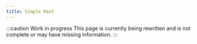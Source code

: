 ```yaml
---
title: Simple Rest
---
```


:::caution Work in progress
This page is currently being rewritten and is not complete or may have missing information.
:::